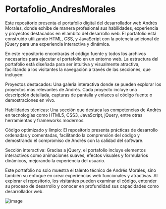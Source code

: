 # Portafolio_AndresMorales

Este repositorio presenta el portafolio digital del desarrollador web Andrés Morales, donde exhibe de manera profesional sus habilidades, experiencia y proyectos destacados en el ámbito del desarrollo web. El portafolio está construido utilizando HTML, CSS, y JavaScript con la potencia adicional de jQuery para una experiencia interactiva y dinámica.

En este repositorio encontrarás el código fuente y todos los archivos necesarios para ejecutar el portafolio en un entorno web. La estructura del portafolio está diseñada para ser intuitiva y visualmente atractiva, facilitando a los visitantes la navegación a través de las secciones, que incluyen:

Proyectos destacados: Una galería interactiva donde se pueden explorar los proyectos más relevantes de Andrés. Cada proyecto incluye una descripción detallada, capturas de pantalla y enlaces al código fuente o demostraciones en vivo.

Habilidades técnicas: Una sección que destaca las competencias de Andrés en tecnologías como HTML5, CSS3, JavaScript, jQuery, entre otras herramientas y frameworks modernos.

Código optimizado y limpio: El repositorio presenta prácticas de desarrollo ordenadas y comentadas, facilitando la comprensión del código y demostrando el compromiso de Andrés con la calidad del software.

Sección interactiva: Gracias a jQuery, el portafolio incluye elementos interactivos como animaciones suaves, efectos visuales y formularios dinámicos, mejorando la experiencia del usuario.

Este portafolio no solo muestra el talento técnico de Andrés Morales, sino también su enfoque en crear experiencias web funcionales y atractivas. Al explorar el repositorio, los visitantes pueden examinar el código, entender su proceso de desarrollo y conocer en profundidad sus capacidades como desarrollador web.

![image](https://github.com/AndrewsMorales/Portafolio_AndresMorales/assets/120028117/02ee29be-b14d-4032-8ad5-f06ddb6bd235)
